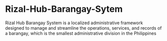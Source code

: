 # Rizal-Hub-Barangay-Sytem
Rizal Hub Barangay System is a localized administrative framework designed to manage and streamline the operations, services, and records of a barangay, which is the smallest administrative division in the Philippines
